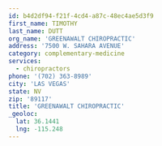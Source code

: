 ```yaml
---
id: b4d2df94-f21f-4cd4-a87c-48ec4ae5d3f9
first_name: TIMOTHY
last_name: DUTT
org_name: 'GREENAWALT CHIROPRACTIC'
address: '7500 W. SAHARA AVENUE'
category: complementary-medicine
services:
  - chiropractors
phone: '(702) 363-8989'
city: 'LAS VEGAS'
state: NV
zip: '89117'
title: 'GREENAWALT CHIROPRACTIC'
_geoloc:
  lat: 36.1441
  lng: -115.248
---
```

